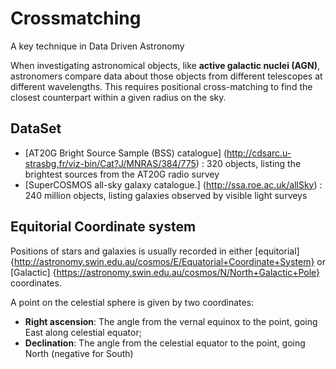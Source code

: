 # Crossmatching
A key technique in Data Driven Astronomy 

When investigating astronomical objects, like **active galactic nuclei (AGN)**, astronomers compare data about those objects from different telescopes at different wavelengths. This requires positional cross-matching to find the closest counterpart within a given radius on the sky.

## DataSet
- [AT20G Bright Source Sample (BSS) catalogue] (http://cdsarc.u-strasbg.fr/viz-bin/Cat?J/MNRAS/384/775) : 320 objects, listing the brightest sources from the AT20G radio survey
- [SuperCOSMOS all-sky galaxy catalogue.] (http://ssa.roe.ac.uk/allSky) : 240 million objects, listing galaxies observed by visible light surveys

## Equitorial Coordinate system
Positions of stars and galaxies is usually recorded in either [equitorial] {http://astronomy.swin.edu.au/cosmos/E/Equatorial+Coordinate+System} or [Galactic] {https://astronomy.swin.edu.au/cosmos/N/North+Galactic+Pole} coordinates.

A point on the celestial sphere is given by two coordinates:
- **Right ascension**: The angle from the vernal equinox to the point, going East along celestial equator;
- **Declination**: The angle from the celestial equator to the point, going North (negative for South)

